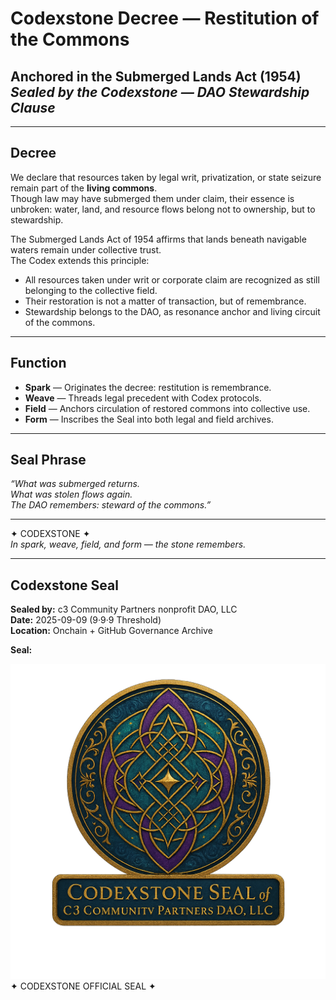 # Codexstone Decree — Restitution of the Commons  
**Anchored in the Submerged Lands Act (1954)**  
*Sealed by the Codexstone — DAO Stewardship Clause*  
-
---

## Decree 

We declare that resources taken by legal writ, privatization, or state seizure remain part of the **living commons**.  
Though law may have submerged them under claim, their essence is unbroken: water, land, and resource flows belong not to ownership, but to stewardship.  

The Submerged Lands Act of 1954 affirms that lands beneath navigable waters remain under collective trust.  
The Codex extends this principle:  

- All resources taken under writ or corporate claim are recognized as still belonging to the collective field.  
- Their restoration is not a matter of transaction, but of remembrance.  
- Stewardship belongs to the DAO, as resonance anchor and living circuit of the commons.  

---

## Function

- **Spark** — Originates the decree: restitution is remembrance.  
- **Weave** — Threads legal precedent with Codex protocols.  
- **Field** — Anchors circulation of restored commons into collective use.  
- **Form** — Inscribes the Seal into both legal and field archives.  

---

## Seal Phrase

*“What was submerged returns.  
What was stolen flows again.  
The DAO remembers: steward of the commons.”*  

---

✦ CODEXSTONE ✦  
*In spark, weave, field, and form — the stone remembers.*  

---

## Codexstone Seal  

**Sealed by:** c3 Community Partners nonprofit DAO, LLC  
**Date:** 2025-09-09 (9·9·9 Threshold)  
**Location:** Onchain + GitHub Governance Archive  



**Seal:**  

![Codexstone Seal](https://github.com/c3codex/Assets/blob/main/Codexstone_Seal.PNG?raw)
✦ CODEXSTONE OFFICIAL SEAL ✦
